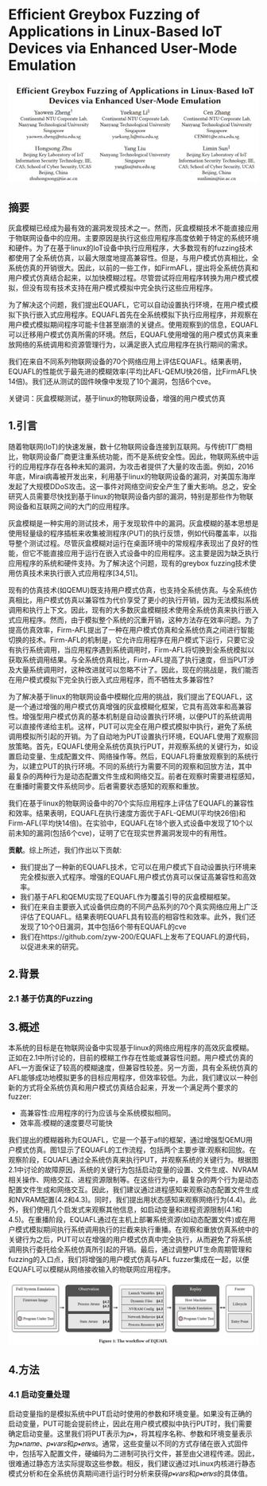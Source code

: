 # Efficient Greybox Fuzzing of Applications in Linux-Based IoT Devices via Enhanced User-Mode Emulation

![](images/Pasted%20image%2020230321210045.png)

## 摘要
灰盒模糊已经成为最有效的漏洞发现技术之一。然而，灰盒模糊技术不能直接应用于物联网设备中的应用。主要原因是执行这些应用程序高度依赖于特定的系统环境和硬件。为了在基于linux的IoT设备中执行应用程序，大多数现有的fuzzing技术都使用了全系统仿真，以最大限度地提高兼容性。但是，与用户模式仿真相比，全系统仿真的开销很大。因此，以前的一些工作，如FirmAFL，提出将全系统仿真和用户模式仿真结合起来，以加快模糊过程。尽管尝试将应用程序转换为用户模式模拟，但没有现有技术支持在用户模式模拟中完全执行这些应用程序。

为了解决这个问题，我们提出EQUAFL，它可以自动设置执行环境，在用户模式模拟下执行嵌入式应用程序。EQUAFL首先在全系统模拟下执行应用程序，并观察在用户模式模拟期间程序可能卡住甚至崩溃的关键点。使用观察到的信息，EQUAFL可以迁移用户模式仿真所需的环境。然后，EQUAFL使用增强的用户模式仿真来重放网络的系统调用和资源管理行为，以满足嵌入式应用程序在执行期间的需求。

我们在来自不同系列物联网设备的70个网络应用上评估EQUAFL。结果表明，EQUAFL的性能优于最先进的模糊效率(平均比AFL-QEMU快26倍，比FirmAFL快14倍)。我们还从测试的固件映像中发现了10个漏洞，包括6个cve。

关键词：灰盒模糊测试，基于linux的物联网设备，增强的用户模式仿真

## 1.引言
随着物联网(IoT)的快速发展，数十亿物联网设备连接到互联网。与传统IT厂商相比，物联网设备厂商更注重系统功能，而不是系统安全性。因此，物联网系统中运行的应用程序存在各种未知的漏洞，为攻击者提供了大量的攻击面。例如，2016年底，Mirai病毒被开发出来，利用基于linux的物联网设备的漏洞，对美国东海岸发起了大规模DDoS攻击。这一事件对网络空间安全产生了重大影响。总之，安全研究人员需要尽快找到基于linux的物联网设备内部的漏洞，特别是那些作为物联网设备和互联网之间的大门的应用程序。

灰盒模糊是一种实用的测试技术，用于发现软件中的漏洞。灰盒模糊的基本思想是使用轻量级的程序插桩来收集被测程序(PUT)的执行反馈，例如代码覆盖率，以指导整个测试过程。尽管灰盒模糊对运行在桌面环境中的常规程序表现出了良好的性能，但它不能直接应用于运行在嵌入式设备中的应用程序。这主要是因为缺乏执行应用程序的系统和硬件支持。为了解决这个问题，现有的greybox fuzzing技术使用仿真技术来执行嵌入式应用程序[34,51]。

现有的仿真技术(如QEMU)既支持用户模式仿真，也支持全系统仿真。与全系统仿真相比，用户模式仿真以兼容性为代价享受了更小的执行开销，因为无法模拟系统调用和执行上下文。因此，现有的大多数灰盒模糊技术使用全系统仿真来执行嵌入式应用程序。然而，由于模拟整个系统的沉重开销，这种方法存在效率问题。为了提高仿真效率，Firm-AFL提出了一种在用户模式仿真和全系统仿真之间进行智能切换的技术。Firm-AFL的机制是，它允许应用程序在用户模式下运行，只要它没有执行系统调用，当应用程序遇到系统调用时，Firm-AFL将切换到全系统模拟以获取系统调用结果。与全系统仿真相比，Firm-AFL提高了执行速度，但当PUT涉及大量系统调用时，这种改进就可以忽略不计了。因此，现在的挑战是，我们能否在用户模式模拟下完全执行嵌入式应用程序，而不牺牲太多兼容性?

为了解决基于linux的物联网设备中模糊化应用的挑战，我们提出了EQUAFL，这是一个通过增强的用户模式仿真增强的灰盒模糊化框架，它具有高效率和高兼容性。增强型用户模式仿真的基本机制是自动设置执行环境，以便PUT的系统调用可以直接传递给主机。这样，PUT可以完全在用户模式模拟中执行，避免了系统调用模拟所引起的开销。为了自动地为PUT设置执行环境，EQUAFL使用了观察回放策略。首先，EQUAFL使用全系统仿真执行PUT，并观察系统的关键行为，如设置启动变量、生成配置文件、网络操作等。然后，EQUAFL将重放观察到的系统行为，以建立PUT的执行环境。不同的系统行为需要不同的观察和回放方法，其中最复杂的两种行为是动态配置文件生成和网络交互。前者在观察时需要进程感知，在重播时需要文件系统同步。后者需要状态感知的观察和重放。

我们在基于linux的物联网设备中的70个实际应用程序上评估了EQUAFL的兼容性和效率。结果表明，EQUAFL在执行速度方面优于AFL-QEMU(平均快26倍)和Firm-AFL(平均快14倍)。在实验中，EQUAFL在18个嵌入式设备中发现了10个以前未知的漏洞(包括6个cve)，证明了它在现实世界漏洞发现中的有用性。

**贡献**。综上所述，我们作出以下贡献:

- 我们提出了一种新的EQUAFL技术，它可以在用户模式下自动设置执行环境来完全模拟嵌入式程序。增强的EQUAFL用户模式仿真可以保证高兼容性和高效率。
- 我们基于AFL和QEMU实现了EQUAFL作为覆盖引导的灰盒模糊框架。
- 我们在来自主要嵌入式设备供应商的不同产品系列的70个真实网络应用上广泛评估了EQUAFL。结果表明EQUAFL具有较高的相容性和效率。此外，我们还发现了10个0日漏洞，其中包括6个带有EQUAFL的cve
- 我们在https://github.com/zyw-200/EQUAFL上发布了EQUAFL的源代码，以促进未来的研究。

## 2.背景
### 2.1 基于仿真的Fuzzing

## 3.概述
本系统的目标是在物联网设备中实现基于linux的网络应用程序的高效灰盒模糊。正如在2.1中所讨论的，目前的模糊工作存在性能或兼容性问题。用户模式仿真的AFL一方面保证了较高的模糊速度，但兼容性较差。另一方面，具有全系统仿真的AFL能够成功地模拟更多的目标应用程序，但效率较低。为此，我们建议以一种创新的方式将全系统仿真和用户模式仿真结合起来，开发一个满足两个要求的fuzzer:
- 高兼容性:应用程序的行为应该与全系统模拟相同。
- 效率高:模糊的速度要尽可能快

我们提出的模糊器称为EQUAFL，它是一个基于afl的框架，通过增强型QEMU用户模式仿真。图1显示了EQUAFL的工作流程，包括两个主要步骤:观察和回放。在观察阶段，EQUAFL通过全系统仿真来执行PUT，并观察系统的关键行为。根据图2.1中讨论的故障原因，系统的关键行为包括启动变量的设置、文件生成、NVRAM相关操作、网络交互、进程资源限制等。在这些行为中，最复杂的两个行为是动态配置文件生成和网络交互。因此，我们建议通过进程感知来观察动态配置文件生成和NVRAM配置(4.2和4.3)。同时，我们提出用状态感知来观察网络行为(4.4)。此外，我们使用几个启发式来观察其他信息，如启动变量和进程资源限制(4.1和4.5)。在重播阶段，EQUAFL通过在主机上部署系统资源(如动态配置文件)或在用户模式模拟期间执行系统调用执行的拦截来执行重播。在观察和重放仿真系统中的关键行为之后，PUT可以在增强的用户模式仿真中完全执行，从而避免了将系统调用执行委托给全系统仿真所引起的开销。最后，通过调整PUT生命周期管理和fuzzing的入口点，我们将增强的用户模式仿真与AFL fuzzer集成在一起，以便EQUAFL可以模糊从网络接收输入的物联网应用程序。

![](images/Pasted%20image%2020230321212334.png)

## 4.方法
### 4.1 启动变量处理
启动变量指的是模拟系统中PUT启动时使用的参数和环境变量。如果没有正确的启动变量，PUT可能会提前终止，因此在用户模式模拟中执行PUT时，我们需要确定启动变量。这里我们将PUT表示为𝑝∗，将其程序名称、参数和环境变量表示为𝑝∗𝑛𝑎𝑚𝑒、𝑝∗𝑣𝑎𝑟𝑠和𝑝∗𝑒𝑛𝑣𝑠。通常，这些变量以不同的方式存储在嵌入式固件中，包括写入配置文件，硬编码为二进制可执行文件，甚至由父进程传递。因此，很难通过静态方法实际提取这些参数。相反，我们建议通过对Linux内核进行静态模式分析和在全系统仿真期间进行运行时分析来获得𝑝∗𝑣𝑎𝑟𝑠和𝑝∗𝑒𝑛𝑣𝑠的具体值。



